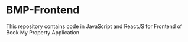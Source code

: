 # BMP-Frontend
This repository contains code in JavaScript and ReactJS for Frontend of Book My Property Application
